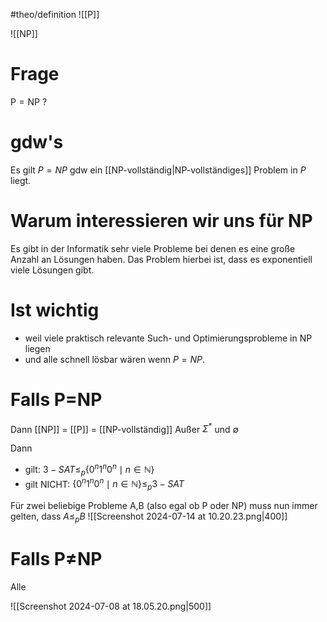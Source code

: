 #theo/definition
![[P]]

![[NP]]

# Frage
$\mathrm{P} = \mathrm{NP}$ ?




# gdw's
Es gilt $P=N P$ gdw ein [[NP-vollständig|NP-vollständiges]] Problem in $P$ liegt.


# Warum interessieren wir uns für $\mathrm{NP}$ 
Es gibt in der Informatik sehr viele Probleme bei denen es eine große Anzahl an Lösungen haben. 
Das Problem hierbei ist, dass es exponentiell viele Lösungen gibt.


# Ist wichtig
- weil viele praktisch relevante Such- und Optimierungsprobleme in NP liegen
- und alle schnell lösbar wären wenn $P=N P$.



# Falls P=NP
Dann [[NP]] = [[P]] = [[NP-vollständig]]
Außer $\Sigma^*$ und $\emptyset$ 

Dann 
- gilt: $3-S A T \leq_p\left\{0^n 1^n 0^n \mid n \in \mathbb{N}\right\}$
- gilt NICHT: $\left\{0^n 1^n 0^n \mid n \in \mathbb{N}\right\} \leq_p 3-S A T$

Für zwei beliebige Probleme A,B (also egal ob P oder NP)
muss nun immer gelten, dass $A \leq_{p}B$ 
![[Screenshot 2024-07-14 at 10.20.23.png|400]]

# Falls P$\neq$NP
Alle

![[Screenshot 2024-07-08 at 18.05.20.png|500]]
